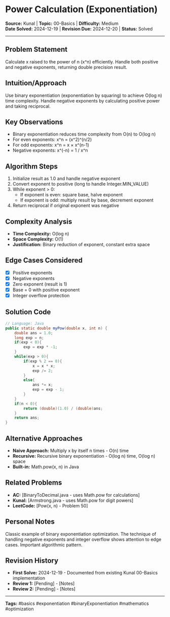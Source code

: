 # Power Calculation (Exponentiation)

**Source:** Kunal | **Topic:** 00-Basics | **Difficulty:** Medium  
**Date Solved:** 2024-12-19 | **Revision Due:** 2024-12-20 | **Status:** Solved

---

## Problem Statement
Calculate x raised to the power of n (x^n) efficiently. Handle both positive and negative exponents, returning double precision result.

## Intuition/Approach
Use binary exponentiation (exponentiation by squaring) to achieve O(log n) time complexity. Handle negative exponents by calculating positive power and taking reciprocal.

## Key Observations
- Binary exponentiation reduces time complexity from O(n) to O(log n)
- For even exponents: x^n = (x^2)^(n/2)
- For odd exponents: x^n = x × x^(n-1)
- Negative exponents: x^(-n) = 1 / x^n

## Algorithm Steps
1. Initialize result as 1.0 and handle negative exponent
2. Convert exponent to positive (long to handle Integer.MIN_VALUE)
3. While exponent > 0:
   - If exponent is even: square base, halve exponent
   - If exponent is odd: multiply result by base, decrement exponent
4. Return reciprocal if original exponent was negative

## Complexity Analysis
- **Time Complexity:** O(log n)
- **Space Complexity:** O(1)
- **Justification:** Binary reduction of exponent, constant extra space

## Edge Cases Considered
- [x] Positive exponents
- [x] Negative exponents
- [x] Zero exponent (result is 1)
- [x] Base = 0 with positive exponent
- [x] Integer overflow protection

## Solution Code

```java
// Language: Java
public static double myPow(double x, int n) {
    double ans = 1.0;
    long exp = n;
    if(exp < 0){
        exp = exp * -1;
    }
    while(exp > 0){
        if(exp % 2 == 0){
            x = x * x;
            exp /= 2;
        }
        else{
            ans *= x;
            exp = exp - 1;
        }
    }
    if(n < 0){
        return (double)(1.0) / (double)ans;
    }
    return ans;
}
```

## Alternative Approaches
- **Naive Approach:** Multiply x by itself n times - O(n) time
- **Recursive:** Recursive binary exponentiation - O(log n) time, O(log n) space
- **Built-in:** Math.pow(x, n) in Java

## Related Problems
- **AC:** [BinaryToDecimal.java - uses Math.pow for calculations]
- **Kunal:** [Armstrong.java - uses Math.pow for digit powers]
- **LeetCode:** [Pow(x, n) - Problem 50]

## Personal Notes
Classic example of binary exponentiation optimization. The technique of handling negative exponents and integer overflow shows attention to edge cases. Important algorithmic pattern.

## Revision History
- **First Solve:** 2024-12-19 - Documented from existing Kunal 00-Basics implementation
- **Review 1:** [Pending] - [Notes]
- **Review 2:** [Pending] - [Notes]

---
**Tags:** #basics #exponentiation #binaryExponentiation #mathematics #optimization 